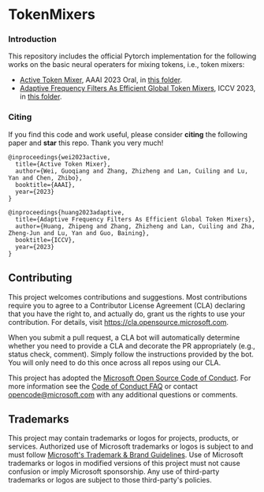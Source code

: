 # TokenMixers

### Introduction
This repository includes the official Pytorch implementation for the following works on the basic neural operaters for mixing tokens, i.e., token mixers:
- [Active Token Mixer](https://arxiv.org/abs/2203.06108), AAAI 2023 Oral, in [this folder](./Active%20Token%20Mixer/).
- [Adaptive Frequency Filters As Efficient Global Token Mixers](https://arxiv.org/abs/2307.14008), ICCV 2023, in [this folder](./Adaptive%20Frequency%20Filters/).



### Citing
If you find this code and work useful, please consider **citing** the following paper and **star** this repo. Thank you very much!
```
@inproceedings{wei2023active,
  title={Active Token Mixer},
  author={Wei, Guoqiang and Zhang, Zhizheng and Lan, Cuiling and Lu, Yan and Chen, Zhibo},
  booktitle={AAAI},
  year={2023}
}

@inproceedings{huang2023adaptive,
  title={Adaptive Frequency Filters As Efficient Global Token Mixers},
  author={Huang, Zhipeng and Zhang, Zhizheng and Lan, Cuiling and Zha, Zheng-Jun and Lu, Yan and Guo, Baining},
  booktitle={ICCV},
  year={2023}
}
```

## Contributing

This project welcomes contributions and suggestions.  Most contributions require you to agree to a
Contributor License Agreement (CLA) declaring that you have the right to, and actually do, grant us
the rights to use your contribution. For details, visit https://cla.opensource.microsoft.com.

When you submit a pull request, a CLA bot will automatically determine whether you need to provide
a CLA and decorate the PR appropriately (e.g., status check, comment). Simply follow the instructions
provided by the bot. You will only need to do this once across all repos using our CLA.

This project has adopted the [Microsoft Open Source Code of Conduct](https://opensource.microsoft.com/codeofconduct/).
For more information see the [Code of Conduct FAQ](https://opensource.microsoft.com/codeofconduct/faq/) or
contact [opencode@microsoft.com](mailto:opencode@microsoft.com) with any additional questions or comments.

## Trademarks

This project may contain trademarks or logos for projects, products, or services. Authorized use of Microsoft 
trademarks or logos is subject to and must follow 
[Microsoft's Trademark & Brand Guidelines](https://www.microsoft.com/en-us/legal/intellectualproperty/trademarks/usage/general).
Use of Microsoft trademarks or logos in modified versions of this project must not cause confusion or imply Microsoft sponsorship.
Any use of third-party trademarks or logos are subject to those third-party's policies.
